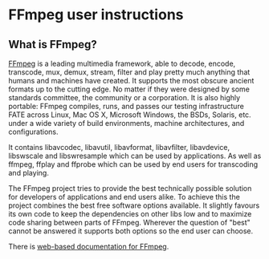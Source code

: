 # FFmpeg user instructions

## What is FFmpeg?

[FFmpeg](https://ffmpeg.org/) 
is a leading multimedia framework, able to decode, encode, transcode,
mux, demux, stream, filter and play pretty much anything that humans and
machines have created. It supports the most obscure ancient formats up to the
cutting edge. No matter if they were designed by some standards committee, the
community or a corporation. It is also highly portable: FFmpeg compiles, runs,
and passes our testing infrastructure FATE across Linux, Mac OS X, Microsoft
Windows, the BSDs, Solaris, etc. under a wide variety of build environments,
machine architectures, and configurations.

It contains libavcodec, libavutil, libavformat, libavfilter, libavdevice,
libswscale and libswresample which can be used by applications. As well as
ffmpeg, ffplay and ffprobe which can be used by end users for transcoding
and playing.

The FFmpeg project tries to provide the best technically possible solution
for developers of applications and end users alike. To achieve this the project combines
the best free software options available. It slightly favours its own code to keep
the dependencies on other libs low and to maximize code sharing between parts of
FFmpeg. Wherever the question of "best" cannot be answered it supports both
options so the end user can choose.

There is [web-based documentation for FFmpeg](https://ffmpeg.org/documentation.html).
